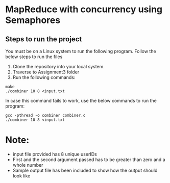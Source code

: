 # MapReduce with concurrency using Semaphores

## Steps to run the project

You must be on a Linux system to run the following program. Follow the below steps to run the files

1. Clone the repository into your local system.
2. Traverse to Assignment3 folder
3. Run the following commands:

```
make
./combiner 10 8 <input.txt
```
In case this command fails to work, use the below commands to run the program:

```
gcc -pthread -o combiner combiner.c
./combiner 10 8 <input.txt
```

# Note:
* input file provided has 8 unique userIDs
* First and the second argument passed has to be greater than zero and a whole number
* Sample output file has been included to show how the output should look like